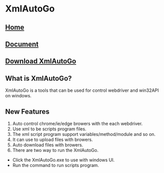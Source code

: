 # XmlAutoGo

## <a href="#">Home</a>

## <a href="#">Document</a>

## <a href="#">Download XmlAutoGo</a>

## What is XmlAutoGo?
XmlAutoGo is a tools that can be used for control webdriver and win32API on windows.

## New Features
1. Auto control chrome/ie/edge browers with the each webdriver.
2. Use xml to be scripts program files.
3. The xml script program support variables/method/module and so on.
4. It can use to upload files with browers.
5. Auto download files with browers.
6. There are two way to run the XmlAutoGo.
  - Click the XmlAutoGo.exe to use with windows UI.
  - Run the command to run scripts program.


